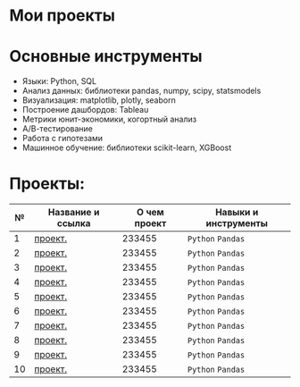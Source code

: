 # Мои проекты

# Основные инструменты
- Языки: Python, SQL
- Анализ данных: библиотеки pandas, numpy, scipy, statsmodels
- Визуализация: matplotlib, plotly, seaborn
- Построение дашбордов: Tableau
- Метрики юнит-экономики, когортный анализ
- А/В-тестирование
- Работа с гипотезами
- Машинное обучение: библиотеки scikit-learn, XGBoost

# Проекты:

| №| Название и ссылка | О чем проект                                                     | Навыки и инструменты           |  
|-----------|-------------------|------------------------------------------------------------------|-----------------------------------|
|1              |[проект. ](churn_analysis_and_customer_acquisition/)|233455|`Python` `Pandas`|
|2              |[проект. ](improved_recommendation_system_A_B_test/)|233455|`Python` `Pandas`|
|3              |[проект. ](market_of_public_catering_establishments_in_moscow/)|233455|`Python` `Pandas`|
|4              |[проект. ](marketing_research/)|233455|`Python` `Pandas`|
|5              |[проект. ](online_store_A_B_test/)|233455|`Python` `Pandas`|
|6              |[проект. ](property_for_sale/)|233455|`Python` `Pandas`|
|7              |[проект. ](startup_selling_food/)|233455|`Python` `Pandas`|
|8              |[проект. ](subscription_book_reading_service/)|233455|`Python` `Pandas`|
|9              |[проект. ](video_game_store/)|233455|`Python` `Pandas`|
|10              |[проект. ](yandex_dzen_dashboard/)|233455|`Python` `Pandas`|
